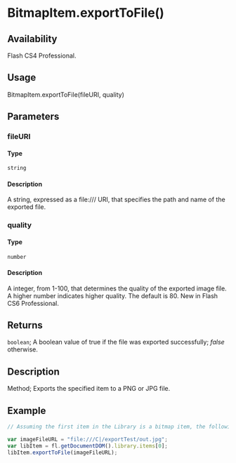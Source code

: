 # BitmapItem.exportToFile()

## Availability

Flash CS4 Professional.

## Usage

BitmapItem.exportToFile(fileURI, quality)

## Parameters

### **fileURI**

#### Type

```typescript
string
```

#### Description

A string, expressed as a file:/// URI, that specifies the path and name of the exported file.

### **quality**

#### Type

```typescript
number
```

#### Description

A integer, from 1-100, that determines the quality of the exported image file. A higher number indicates higher quality. The default is 80. New in Flash CS6 Professional.

## Returns

`boolean`; A boolean value of true if the file was exported successfully; *false* otherwise.

## Description

Method; Exports the specified item to a PNG or JPG file.

## Example

```javascript
// Assuming the first item in the Library is a bitmap item, the following code exports it as a JPG file:

var imageFileURL = "file:///C|/exportTest/out.jpg";
var libItem = fl.getDocumentDOM().library.items[0];
libItem.exportToFile(imageFileURL);
```
